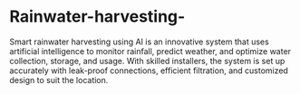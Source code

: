 # Rainwater-harvesting-
Smart rainwater harvesting using AI is an innovative system that uses artificial intelligence to monitor rainfall, predict weather, and optimize water collection, storage, and usage. With skilled installers, the system is set up accurately with leak-proof connections, efficient filtration, and customized design to suit the location. 
